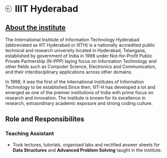<h1><a href="{{ "/" | absolute_url }}"><img style="max-width: 4%" src="/images/back.png"></a><label style="margin-left: 2%">IIIT Hyderabad</label></h1>

<h2><a href="https://www.iiit.ac.in/" target="_blank">About the institute</a></h2>

The International Institute of Information Technology Hyderabad (abbreviated as IIIT Hyderabad or IIITH) is a nationally accredited public technical and research university located in Hyderabad, Telangana, established by government of India in 1998 under Not-for-Profit Public Private Partnership (N-PPP) laying focus on Information Technology and other fields such as Computer Science, Electronics and Communication, and their interdisciplinary applications across other domains.

In 1998, it was the first of the International Institutes of Information Technology to be established.Since then, IIIT-H has developed a lot and emerged as one of the premier institutions of India with prime focus on research and innovation. The institute is known for its excellence in research, extraordinary academic exposure and strong coding culture.

## Role and Responsibilites

### Teaching Assistant

- Took lectures, tutorials, organised labs and rectified answer sheets for **Data Structures** and **Advanced Problem Solving** taught in the institute.
